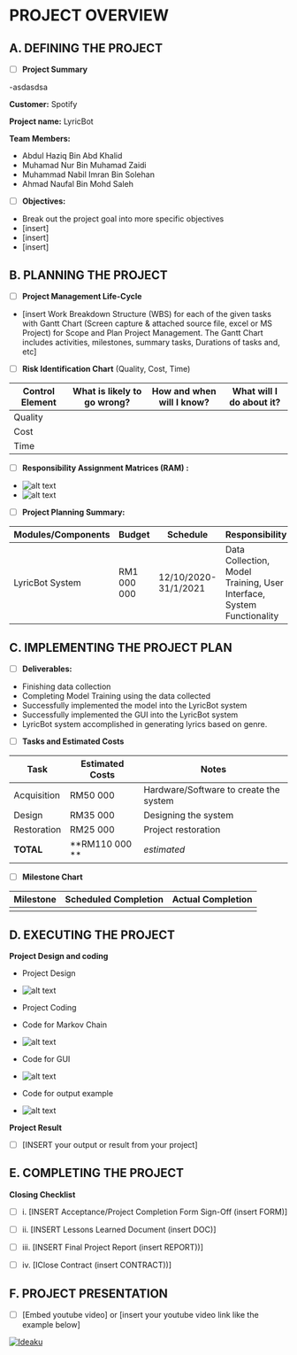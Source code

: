 # PROJECT OVERVIEW 

## A. DEFINING THE PROJECT 

- [ ] **Project Summary**

-asdasdsa

**Customer:** Spotify

**Project name:** LyricBot

**Team Members:** 
- Abdul Haziq Bin Abd Khalid
- Muhamad Nur Bin Muhamad Zaidi	
- Muhammad Nabil Imran Bin Solehan
- Ahmad Naufal Bin Mohd Saleh


- [ ] **Objectives:**

- Break out the project goal into more specific objectives
- [insert]
- [insert]
- [insert]



##  B. PLANNING THE PROJECT 

- [ ]  **Project Management Life-Cycle**
- [insert Work Breakdown Structure (WBS) for each of the given tasks with Gantt Chart (Screen capture & attached source file, excel or MS Project) for Scope and Plan Project Management. The Gantt Chart includes activities, milestones, summary tasks, Durations of tasks and, etc]



- [ ] **Risk Identification Chart** (Quality, Cost, Time)

| Control Element | What is likely to go wrong? | How and when will I know? | What will I do about it? |
|-----------------|-----------------------------|---------------------------|--------------------------|
| Quality         |                             |                           |                          |
| Cost            |                             |                           |                          |
| Time            |                             |                           |                          |


- [ ]  **Responsibility Assignment Matrices (RAM) :**
- ![alt text](https://github.com/capstoneDSproject/LyricBot/blob/main/IMAGES/RAM.png)
- ![alt text](https://github.com/capstoneDSproject/LyricBot/blob/main/IMAGES/ROLES.png)
	

- [ ]  **Project Planning Summary:**

| Modules/Components | Budget | Schedule | Responsibility |
|--------------------|--------|----------|----------------|
|        LyricBot System            |  RM1 000 000      |  12/10/2020-31/1/2021        |  Data Collection, Model Training, User Interface, System Functionality              |


## C.  IMPLEMENTING THE PROJECT PLAN 

- [ ]  **Deliverables:**

- Finishing data collection
- Completing Model Training using the data collected
- Successfully implemented the model into the LyricBot system
- Successfully implemented the GUI into the LyricBot system
- LyricBot system accomplished in generating lyrics based on genre.

- [ ]   **Tasks and Estimated Costs**

| Task | Estimated Costs | Notes |
|------|-----------------|-------|
|Acquisition|RM50 000|Hardware/Software to create the system |
|Design|RM35 000|Designing the system|
|Restoration|RM25 000|Project restoration|
|**TOTAL**|**RM110 000 **|*estimated*|


- [ ]   **Milestone Chart**

| Milestone | Scheduled Completion | Actual Completion |
|-----------|----------------------|-------------------|
|           |                      |                   |


## D.  EXECUTING THE PROJECT

**Project Design and coding**

- Project Design
- ![alt text](https://github.com/capstoneDSproject/LyricBot/blob/main/IMAGES/GUI.png)

- Project Coding

- Code for Markov Chain 
- ![alt text](https://github.com/capstoneDSproject/LyricBot/blob/main/IMAGES/CODEMARKOV.png)

- Code for GUI 
- ![alt text](https://github.com/capstoneDSproject/LyricBot/blob/main/IMAGES/CODEGUI.png)

- Code for output example 
- ![alt text](https://github.com/capstoneDSproject/LyricBot/blob/main/IMAGES/CODEOUTPUT.png)



**Project Result**
- [ ]   [INSERT your output or result from your project]


## E.  COMPLETING THE PROJECT

**Closing Checklist**
- [ ]   i. [INSERT Acceptance/Project Completion Form Sign-Off (insert FORM)]
- [ ]   ii. [INSERT Lessons Learned Document (insert DOC)]
- [ ]   iii. [INSERT Final Project Report (insert REPORT))]
- [ ]   iv. [IClose Contract (insert CONTRACT))]


## F.   PROJECT PRESENTATION 
- [ ]  [Embed youtube video] or [insert your youtube video link like the example below]

[![Ideaku](https://img.youtube.com/vi/1ByNYN1LQAI/0.jpg)](http://www.youtube.com/watch?v=1ByNYN1LQAI "Ideaku")



